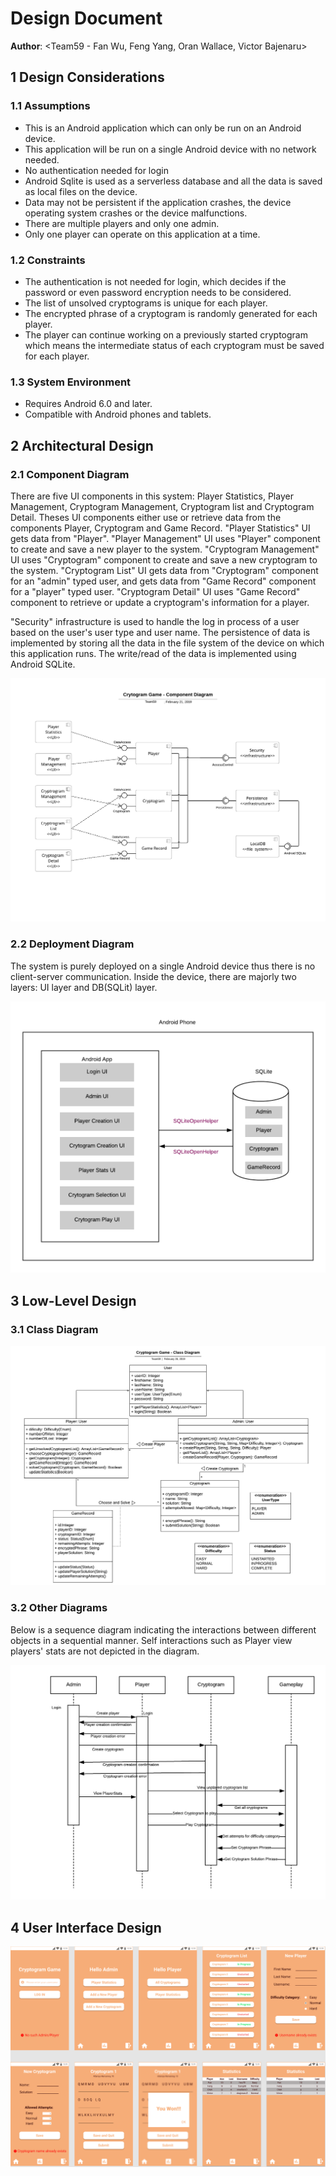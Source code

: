 # Design Document

**Author**: \<Team59 - Fan Wu, Feng Yang, Oran Wallace, Victor Bajenaru>

## 1 Design Considerations

### 1.1 Assumptions

- This is an Android application which can only be run on an Android device.
- This application will be run on a single Android device with no network needed.
- No authentication needed for login
- Android Sqlite is used as a serverless database and all the data is saved as local files on the device.
- Data may not be persistent if the application crashes, the device operating system crashes or the device malfunctions.
- There are multiple players and only one admin.
- Only one player can operate on this application at a time.

### 1.2 Constraints

- The authentication is not needed for login, which decides if the password or even password encryption needs to be considered.
- The list of unsolved cryptograms is unique for each player.
- The encrypted phrase of a cryptogram is randomly generated for each player.
- The player can continue working on a previously started cryptogram which means the intermediate status of each cryptogram must be saved for each player.

### 1.3 System Environment

- Requires Android 6.0 and later.
- Compatible with Android phones and tablets.

## 2 Architectural Design

### 2.1 Component Diagram

There are five UI components in this system: Player Statistics, Player Management, Cryptogram Management, Cryptogram list and Cryptogram Detail. Theses UI components either use or retrieve data from the components Player, Cryptogram and Game Record. "Player Statistics" UI gets data from "Player". "Player Management" UI uses "Player" component to create and save a new player to the system. "Cryptogram Management" UI uses "Cryptogram" component to create and save a new cryptogram to the system. "Cryptogram List" UI gets data from "Cryptogram" component for an "admin" typed user, and gets data from "Game Record" component for a "player" typed user. "Cryptogram Detail" UI uses "Game Record" component to retrieve or update a cryptogram's information for a player.

"Security" infrastructure is used to handle the log in process of a user based on the user's user type and user name. The persistence of data is implemented by storing all the data in the file system of the device on which this application runs. The write/read of the data is implemented using Android SQLite.

![altText](./images/Component_Diagram.png)

### 2.2 Deployment Diagram

The system is purely deployed on a single Android device thus there is no client-server communication. Inside the device, there are majorly two layers: UI layer and DB(SQLit) layer.

![altText](./images/Deployment_Diagram.png)

## 3 Low-Level Design

### 3.1 Class Diagram

![altText](./images/Class_Diagram.png)

### 3.2 Other Diagrams

Below is a sequence diagram indicating the interactions between different objects in a sequential manner. Self interactions such as Player view players' stats are not depicted in the diagram.

![altText](./images/Sequence_Diagram.png)

## 4 User Interface Design

![altText](./images/User_Interface_Design.png)